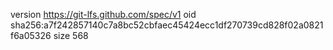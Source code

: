 version https://git-lfs.github.com/spec/v1
oid sha256:a7f242857140c7a8bc52cbfaec45424ecc1df270739cd828f02a0821f6a05326
size 568
